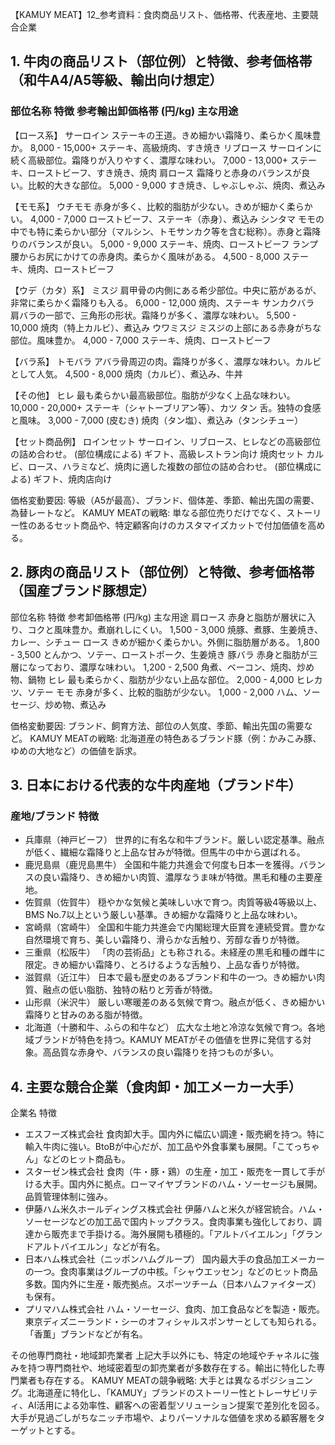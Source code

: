 【KAMUY MEAT】12_参考資料：食肉商品リスト、価格帯、代表産地、主要競合企業

## 1. 牛肉の商品リスト（部位例）と特徴、参考価格帯（和牛A4/A5等級、輸出向け想定）
### 部位名称 特徴 参考輸出卸価格帯 (円/kg) 主な用途
【ロース系】
サーロイン ステーキの王道。きめ細かい霜降り、柔らかく風味豊か。 8,000 - 15,000+ ステーキ、高級焼肉、すき焼き
リブロース サーロインに続く高級部位。霜降りが入りやすく、濃厚な味わい。 7,000 - 13,000+ ステーキ、ローストビーフ、すき焼き、焼肉
肩ロース 霜降りと赤身のバランスが良い。比較的大きな部位。 5,000 - 9,000 すき焼き、しゃぶしゃぶ、焼肉、煮込み

【モモ系】
ウチモモ 赤身が多く、比較的脂肪が少ない。きめが細かく柔らかい。 4,000 - 7,000 ローストビーフ、ステーキ（赤身）、煮込み
シンタマ モモの中でも特に柔らかい部分（マルシン、トモサンカク等を含む総称）。赤身と霜降りのバランスが良い。 5,000 - 9,000 ステーキ、焼肉、ローストビーフ
ランプ 腰からお尻にかけての赤身肉。柔らかく風味がある。 4,500 - 8,000 ステーキ、焼肉、ローストビーフ

【ウデ（カタ）系】
ミスジ 肩甲骨の内側にある希少部位。中央に筋があるが、非常に柔らかく霜降りも入る。 6,000 - 12,000 焼肉、ステーキ
サンカクバラ 肩バラの一部で、三角形の形状。霜降りが多く、濃厚な味わい。 5,500 - 10,000 焼肉（特上カルビ）、煮込み
ウワミスジ ミスジの上部にある赤身がちな部位。風味豊か。 4,000 - 7,000 ステーキ、焼肉、ローストビーフ

【バラ系】
トモバラ アバラ骨周辺の肉。霜降りが多く、濃厚な味わい。カルビとして人気。 4,500 - 8,000 焼肉（カルビ）、煮込み、牛丼

【その他】
ヒレ 最も柔らかい最高級部位。脂肪が少なく上品な味わい。 10,000 - 20,000+ ステーキ（シャトーブリアン等）、カツ
タン 舌。独特の食感と風味。 3,000 - 7,000 (皮むき) 焼肉（タン塩）、煮込み（タンシチュー）

【セット商品例】
ロインセット サーロイン、リブロース、ヒレなどの高級部位の詰め合わせ。 (部位構成による) ギフト、高級レストラン向け
焼肉セット カルビ、ロース、ハラミなど、焼肉に適した複数の部位の詰め合わせ。 (部位構成による) ギフト、焼肉店向け

価格変動要因: 等級（A5が最高）、ブランド、個体差、季節、輸出先国の需要、為替レートなど。
KAMUY MEATの戦略: 単なる部位売りだけでなく、ストーリー性のあるセット商品や、特定顧客向けのカスタマイズカットで付加価値を高める。

## 2. 豚肉の商品リスト（部位例）と特徴、参考価格帯（国産ブランド豚想定）
部位名称 特徴 参考卸価格帯 (円/kg) 主な用途
肩ロース 赤身と脂肪が層状に入り、コクと風味豊か。煮崩れしにくい。 1,500 - 3,000 焼豚、煮豚、生姜焼き、カレー、シチュー
ロース きめが細かく柔らかい。外側に脂肪層がある。 1,800 - 3,500 とんかつ、ソテー、ローストポーク、生姜焼き
豚バラ 赤身と脂肪が三層になっており、濃厚な味わい。 1,200 - 2,500 角煮、ベーコン、焼肉、炒め物、鍋物
ヒレ 最も柔らかく、脂肪が少ない上品な部位。 2,000 - 4,000 ヒレカツ、ソテー
モモ 赤身が多く、比較的脂肪が少ない。 1,000 - 2,000 ハム、ソーセージ、炒め物、煮込み

価格変動要因: ブランド、飼育方法、部位の人気度、季節、輸出先国の需要など。
KAMUY MEATの戦略: 北海道産の特色あるブランド豚（例：かみこみ豚、ゆめの大地など）の価値を訴求。

## 3. 日本における代表的な牛肉産地（ブランド牛）
### 産地/ブランド 特徴
- 兵庫県（神戸ビーフ） 世界的に有名な和牛ブランド。厳しい認定基準。融点が低く、繊細な霜降りと上品な甘みが特徴。但馬牛の中から選ばれる。
- 鹿児島県（鹿児島黒牛） 全国和牛能力共進会で何度も日本一を獲得。バランスの良い霜降り、きめ細かい肉質、濃厚なうま味が特徴。黒毛和種の主要産地。
- 佐賀県（佐賀牛） 穏やかな気候と美味しい水で育つ。肉質等級4等級以上、BMS No.7以上という厳しい基準。きめ細かな霜降りと上品な味わい。
- 宮崎県（宮崎牛） 全国和牛能力共進会で内閣総理大臣賞を連続受賞。豊かな自然環境で育ち、美しい霜降り、滑らかな舌触り、芳醇な香りが特徴。
- 三重県（松阪牛） 「肉の芸術品」とも称される。未経産の黒毛和種の雌牛に限定。きめ細かい霜降り、とろけるような舌触り、上品な香りが特徴。
- 滋賀県（近江牛） 日本で最も歴史のあるブランド和牛の一つ。きめ細かい肉質、融点の低い脂肪、独特の粘りと芳香が特徴。
- 山形県（米沢牛） 厳しい寒暖差のある気候で育つ。融点が低く、きめ細かい霜降りと甘みのある脂が特徴。
- 北海道（十勝和牛、ふらの和牛など） 広大な土地と冷涼な気候で育つ。各地域ブランドが特色を持つ。KAMUY MEATがその価値を世界に発信する対象。高品質な赤身や、バランスの良い霜降りを持つものが多い。

## 4. 主要な競合企業（食肉卸・加工メーカー大手）
企業名 特徴
- エスフーズ株式会社 食肉卸大手。国内外に幅広い調達・販売網を持つ。特に輸入牛肉に強い。BtoBが中心だが、加工品や外食事業も展開。「こてっちゃん」などのヒット商品も。
- スターゼン株式会社 食肉（牛・豚・鶏）の生産・加工・販売を一貫して手がける大手。国内外に拠点。ローマイヤブランドのハム・ソーセージも展開。品質管理体制に強み。
- 伊藤ハム米久ホールディングス株式会社 伊藤ハムと米久が経営統合。ハム・ソーセージなどの加工品で国内トップクラス。食肉事業も強化しており、調達から販売まで手掛ける。海外展開も積極的。「アルトバイエルン」「グランドアルトバイエルン」などが有名。
- 日本ハム株式会社（ニッポンハムグループ） 国内最大手の食品加工メーカーの一つ。食肉事業はグループの中核。「シャウエッセン」などのヒット商品多数。国内外に生産・販売拠点。スポーツチーム（日本ハムファイターズ）も保有。
- プリマハム株式会社 ハム・ソーセージ、食肉、加工食品などを製造・販売。東京ディズニーランド・シーのオフィシャルスポンサーとしても知られる。「香薫」ブランドなどが有名。

その他専門商社・地域卸売業者 上記大手以外にも、特定の地域やチャネルに強みを持つ専門商社や、地域密着型の卸売業者が多数存在する。輸出に特化した専門業者も存在する。
KAMUY MEATの競争戦略: 大手とは異なるポジショニング。北海道産に特化し、「KAMUY」ブランドのストーリー性とトレーサビリティ、AI活用による効率性、顧客への密着型ソリューション提案で差別化を図る。大手が見過ごしがちなニッチ市場や、よりパーソナルな価値を求める顧客層をターゲットとする。